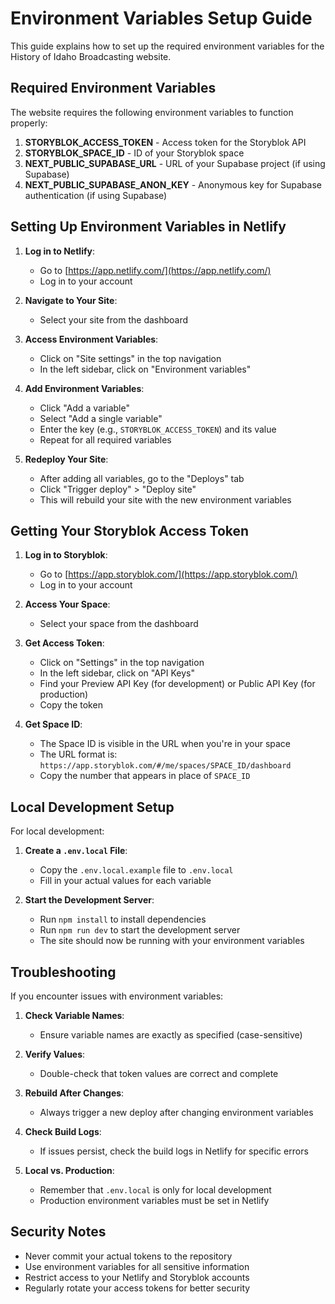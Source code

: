 # Environment Variables Setup Guide

This guide explains how to set up the required environment variables for the History of Idaho Broadcasting website.

## Required Environment Variables

The website requires the following environment variables to function properly:

1. **STORYBLOK_ACCESS_TOKEN** - Access token for the Storyblok API
2. **STORYBLOK_SPACE_ID** - ID of your Storyblok space
3. **NEXT_PUBLIC_SUPABASE_URL** - URL of your Supabase project (if using Supabase)
4. **NEXT_PUBLIC_SUPABASE_ANON_KEY** - Anonymous key for Supabase authentication (if using Supabase)

## Setting Up Environment Variables in Netlify

1. **Log in to Netlify**:
   - Go to [https://app.netlify.com/](https://app.netlify.com/)
   - Log in to your account

2. **Navigate to Your Site**:
   - Select your site from the dashboard

3. **Access Environment Variables**:
   - Click on "Site settings" in the top navigation
   - In the left sidebar, click on "Environment variables"

4. **Add Environment Variables**:
   - Click "Add a variable"
   - Select "Add a single variable"
   - Enter the key (e.g., `STORYBLOK_ACCESS_TOKEN`) and its value
   - Repeat for all required variables

5. **Redeploy Your Site**:
   - After adding all variables, go to the "Deploys" tab
   - Click "Trigger deploy" > "Deploy site"
   - This will rebuild your site with the new environment variables

## Getting Your Storyblok Access Token

1. **Log in to Storyblok**:
   - Go to [https://app.storyblok.com/](https://app.storyblok.com/)
   - Log in to your account

2. **Access Your Space**:
   - Select your space from the dashboard

3. **Get Access Token**:
   - Click on "Settings" in the top navigation
   - In the left sidebar, click on "API Keys"
   - Find your Preview API Key (for development) or Public API Key (for production)
   - Copy the token

4. **Get Space ID**:
   - The Space ID is visible in the URL when you're in your space
   - The URL format is: `https://app.storyblok.com/#/me/spaces/SPACE_ID/dashboard`
   - Copy the number that appears in place of `SPACE_ID`

## Local Development Setup

For local development:

1. **Create a `.env.local` File**:
   - Copy the `.env.local.example` file to `.env.local`
   - Fill in your actual values for each variable

2. **Start the Development Server**:
   - Run `npm install` to install dependencies
   - Run `npm run dev` to start the development server
   - The site should now be running with your environment variables

## Troubleshooting

If you encounter issues with environment variables:

1. **Check Variable Names**:
   - Ensure variable names are exactly as specified (case-sensitive)

2. **Verify Values**:
   - Double-check that token values are correct and complete

3. **Rebuild After Changes**:
   - Always trigger a new deploy after changing environment variables

4. **Check Build Logs**:
   - If issues persist, check the build logs in Netlify for specific errors

5. **Local vs. Production**:
   - Remember that `.env.local` is only for local development
   - Production environment variables must be set in Netlify

## Security Notes

- Never commit your actual tokens to the repository
- Use environment variables for all sensitive information
- Restrict access to your Netlify and Storyblok accounts
- Regularly rotate your access tokens for better security